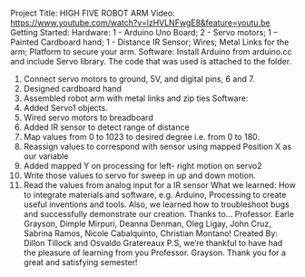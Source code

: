 Project Title: HIGH FIVE ROBOT ARM 
Video: https://www.youtube.com/watch?v=lzHVLNFwgE8&feature=youtu.be
Getting Started: Hardware: 1 - Arduino Uno Board; 2 - Servo motors; 1 – Painted Cardboard hand; 1 -  Distance IR Sensor; Wires; Metal Links for the arm; Platform to secure your arm.
Software: Install Arduino from arduino.cc and include Servo library. The code that was used is attached to the folder.
1.	Connect servo motors to ground, 5V, and digital pins, 6 and 7.
2.	Designed cardboard hand 
3.	Assembled robot arm with metal links and zip ties 
Software:
1.	Added Servo1 objects.
2.	Wired servo motors to breadboard
3.	Added IR sensor to detect range of distance
4.	Map values from 0 to 1023 to desired degree i.e. from 0 to 180.
5.	Reassign values to correspond with sensor using mapped Position X as our variable 
6.	Added mapped Y on processing for left- right motion on servo2
7.	Write those values to servo for sweep in up and down motion.
8.	Read the values from analog input for a IR sensor
What we learned: How to integrate materials and software, e.g. Arduino, Processing to create useful inventions and tools. Also, we learned how to troubleshoot bugs and successfully demonstrate our creation. 
Thanks to… Professor. Earle Grayson, Dimple Mirpuri, Deanna Denman, Oleg Ligay, John Cruz, Sabrina Ramos, Nicole Cabalquinto, Christian Montano!
Created By: Dillon Tillock and Osvaldo Gratereaux
P.S, we’re thankful to have had the pleasure of learning from you Professor. Grayson. Thank you for a great and satisfying semester! 

